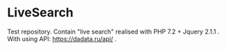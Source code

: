 # LiveSearch
Test repository. Contain "live search" realised with PHP 7.2 + Jquery 2.1.1 .
With using API: https://dadata.ru/api/ .
